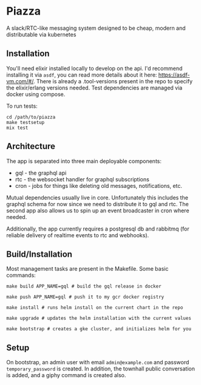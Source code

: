 # Piazza

A slack/RTC-like messaging system designed to be cheap, modern and distributable via kubernetes

## Installation

You'll need elixir installed locally to develop on the api.  I'd recommend installing it via `asdf`,
you can read more details about it here: https://asdf-vm.com/#/. There is already a .tool-versions
present in the repo to specify the elixir/erlang versions needed.  Test dependencies are managed
via docker using compose.

To run tests:

```
cd /path/to/piazza
make testsetup
mix test
```

## Architecture
The app is separated into three main deployable components:

* gql - the graphql api
* rtc - the websocket handler for graphql subscriptions
* cron - jobs for things like deleting old messages, notifications, etc.

Mutual dependencies usually live in core.  Unfortunately this includes the
graphql schema for now since we need to distribute it to gql and rtc.  The
second app also allows us to spin up an event broadcaster in cron where needed.

Additionally, the app currently requires a postgresql db and rabbitmq (for reliable
delivery of realtime events to rtc and webhooks).

## Build/Installation

Most management tasks are present in the Makefile.  Some basic commands:

```
make build APP_NAME=gql # build the gql release in docker

make push APP_NAME=gql # push it to my gcr docker registry

make install # runs helm install on the current chart in the repo

make upgrade # updates the helm installation with the current values

make bootstrap # creates a gke cluster, and initializes helm for you
```

## Setup

On bootstrap, an admin user with email `admin@example.com` and password `temporary_password` is created.  In addition,
the townhall public conversation is added, and a giphy command is created also.

